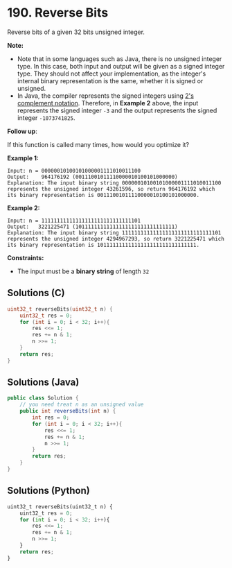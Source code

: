 # 190. Reverse Bits

Reverse bits of a given 32 bits unsigned integer.

**Note:**

- Note that in some languages such as Java, there is no unsigned integer type. In this case, both input and output will be given as a signed integer type. They should not affect your implementation, as the integer's internal binary representation is the same, whether it is signed or unsigned.
- In Java, the compiler represents the signed integers using [2's complement notation](https://en.wikipedia.org/wiki/Two's_complement). Therefore, in **Example 2** above, the input represents the signed integer `-3` and the output represents the signed integer `-1073741825`.

**Follow up**:

If this function is called many times, how would you optimize it?

 

**Example 1:**

```
Input: n = 00000010100101000001111010011100
Output:    964176192 (00111001011110000010100101000000)
Explanation: The input binary string 00000010100101000001111010011100 represents the unsigned integer 43261596, so return 964176192 which its binary representation is 00111001011110000010100101000000.
```

**Example 2:**

```
Input: n = 11111111111111111111111111111101
Output:   3221225471 (10111111111111111111111111111111)
Explanation: The input binary string 11111111111111111111111111111101 represents the unsigned integer 4294967293, so return 3221225471 which its binary representation is 10111111111111111111111111111111.
```

 

**Constraints:**

- The input must be a **binary string** of length `32`



## Solutions (C)

```c
uint32_t reverseBits(uint32_t n) {
    uint32_t res = 0;
    for (int i = 0; i < 32; i++){
        res <<= 1;
        res += n & 1;
        n >>= 1;
    }
    return res;
}
```



## Solutions (Java)

```Java
public class Solution {
    // you need treat n as an unsigned value
    public int reverseBits(int n) {
        int res = 0;
        for (int i = 0; i < 32; i++){
            res <<= 1;
            res += n & 1;
            n >>= 1;
        }
        return res;
    }
}
```



## Solutions (Python)

```python
uint32_t reverseBits(uint32_t n) {
    uint32_t res = 0;
    for (int i = 0; i < 32; i++){
        res <<= 1;
        res += n & 1;
        n >>= 1;
    }
    return res;
}
```

